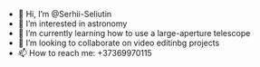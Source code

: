 - 👋 Hi, I’m @Serhii-Seliutin
- 👀 I’m interested in astronomy
- 🌱 I’m currently learning how to use a large-aperture telescope
- 💞️ I’m looking to collaborate on video editinbg projects
- 📫 How to reach me: +37369970115

<!---
Serhii-Seliutin/Serhii-Seliutin is a ✨ special ✨ repository because its `README.md` (this file) appears on your GitHub profile.
You can click the Preview link to take a look at your changes.
--->
